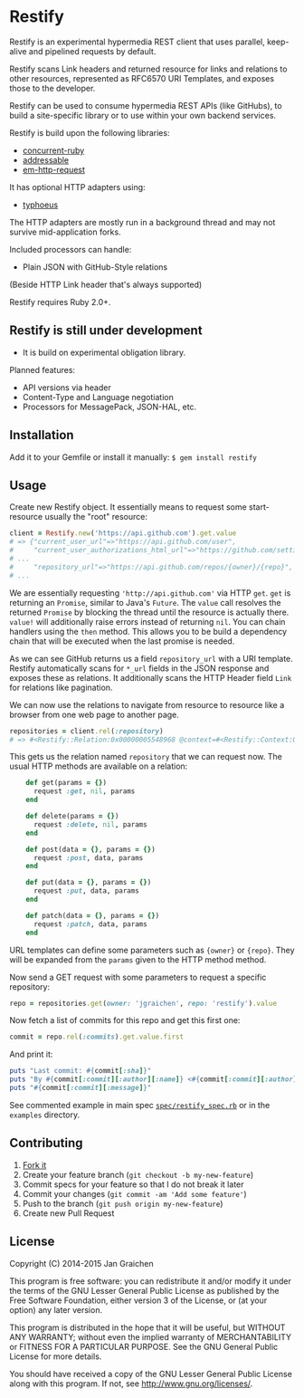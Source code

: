 # Restify

Restify is an experimental hypermedia REST client that uses parallel, keep-alive and pipelined requests by default.

Restify scans Link headers and returned resource for links and relations to other resources, represented as RFC6570 URI Templates, and exposes those to the developer.

Restify can be used to consume hypermedia REST APIs (like GitHubs), to build a site-specific library or to use within your own backend services.

Restify is build upon the following libraries:

* [concurrent-ruby](https://github.com/ruby-concurrency/concurrent-ruby)
* [addressable](https://github.com/sporkmonger/addressable)
* [em-http-request](https://github.com/igrigorik/em-http-request)

It has optional HTTP adapters using:

* [typhoeus](https://github.com/typhoeus/typhoeus)

The HTTP adapters are mostly run in a background thread and may not survive mid-application forks.

Included processors can handle:

* Plain JSON with GitHub-Style relations

(Beside HTTP Link header that's always supported)

Restify requires Ruby 2.0+.

## Restify is still under development

* It is build on experimental obligation library.

Planned features:

* API versions via header
* Content-Type and Language negotiation
* Processors for MessagePack, JSON-HAL, etc.

## Installation

Add it to your Gemfile or install it manually: `$ gem install restify`

## Usage

Create new Restify object. It essentially means to request some start-resource usually the "root" resource:

```ruby
client = Restify.new('https://api.github.com').get.value
# => {"current_user_url"=>"https://api.github.com/user",
#     "current_user_authorizations_html_url"=>"https://github.com/settings/connections/applications{/client_id}",
# ...
#     "repository_url"=>"https://api.github.com/repos/{owner}/{repo}",
# ...
```

We are essentially requesting `'http://api.github.com'` via HTTP `get`. `get` is returning an `Promise`, similar to Java's `Future`. The `value` call resolves the returned `Promise` by blocking the thread until the resource is actually there. `value!` will additionally raise errors instead of returning `nil`. You can chain handlers using the `then` method. This allows you to be build a dependency chain that will be executed when the last promise is needed.

As we can see GitHub returns us a field `repository_url` with a URI template. Restify automatically scans for `*_url` fields in the JSON response and exposes these as relations. It additionally scans the HTTP Header field `Link` for relations like pagination.

We can now use the relations to navigate from resource to resource like a browser from one web page to another page.

```ruby
repositories = client.rel(:repository)
# => #<Restify::Relation:0x00000005548968 @context=#<Restify::Context:0x007f6024066ae0 @uri=#<Addressable::URI:0x29d8684 URI:https://api.github.com>>, @template=#<Addressable::Template:0x2aa44a0 PATTERN:https://api.github.com/repos/{owner}/{repo}>>
```

This gets us the relation named `repository` that we can request now. The usual HTTP methods are available on a relation:

```ruby
    def get(params = {})
      request :get, nil, params
    end

    def delete(params = {})
      request :delete, nil, params
    end

    def post(data = {}, params = {})
      request :post, data, params
    end

    def put(data = {}, params = {})
      request :put, data, params
    end

    def patch(data = {}, params = {})
      request :patch, data, params
    end
```

URL templates can define some parameters such as `{owner}` or `{repo}`. They will be expanded from the `params` given to the HTTP method method.

Now send a GET request with some parameters to request a specific repository:

```ruby
repo = repositories.get(owner: 'jgraichen', repo: 'restify').value
```

Now fetch a list of commits for this repo and get this first one:

```ruby
commit = repo.rel(:commits).get.value.first
```

And print it:

```ruby
puts "Last commit: #{commit[:sha]}"
puts "By #{commit[:commit][:author][:name]} <#{commit[:commit][:author][:email]}>"
puts "#{commit[:commit][:message]}"
```

See commented example in main spec [`spec/restify_spec.rb`](https://github.com/jgraichen/restify/blob/master/spec/restify_spec.rb#L100) or in the `examples` directory.

## Contributing

1. [Fork it](http://github.com/jgraichen/restify/fork)
2. Create your feature branch (`git checkout -b my-new-feature`)
3. Commit specs for your feature so that I do not break it later
4. Commit your changes (`git commit -am 'Add some feature'`)
5. Push to the branch (`git push origin my-new-feature`)
6. Create new Pull Request

## License

Copyright (C) 2014-2015 Jan Graichen

This program is free software: you can redistribute it and/or modify it under the terms of the GNU Lesser General Public License as published by the Free Software Foundation, either version 3 of the License, or (at your option) any later version.

This program is distributed in the hope that it will be useful, but WITHOUT ANY WARRANTY; without even the implied warranty of MERCHANTABILITY or FITNESS FOR A PARTICULAR PURPOSE.  See the GNU General Public License for more details.

You should have received a copy of the GNU Lesser General Public License along with this program.  If not, see <http://www.gnu.org/licenses/>.
